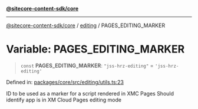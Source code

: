 [**@sitecore-content-sdk/core**](../../README.md)

***

[@sitecore-content-sdk/core](../../README.md) / [editing](../README.md) / PAGES\_EDITING\_MARKER

# Variable: PAGES\_EDITING\_MARKER

> `const` **PAGES\_EDITING\_MARKER**: `"jss-hrz-editing"` = `'jss-hrz-editing'`

Defined in: [packages/core/src/editing/utils.ts:23](https://github.com/Sitecore/content-sdk/blob/d66d73920955c32f18807cacf98f4ede97be14bd/packages/core/src/editing/utils.ts#L23)

ID to be used as a marker for a script rendered in XMC Pages
Should identify app is in XM Cloud Pages editing mode

